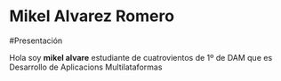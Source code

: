 Mikel Alvarez Romero
====

#Presentación

Hola soy **mikel alvare** estudiante de cuatrovientos de 1º de DAM que es Desarrollo de Aplicacions Multilataformas
